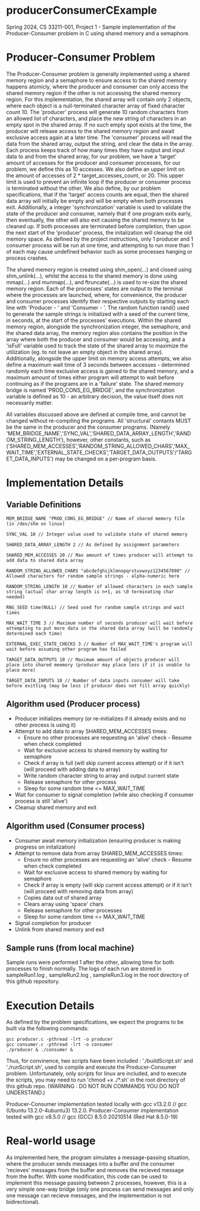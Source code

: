 # producerConsumerCExample
Spring 2024, CS 33211-001, Project 1 - Sample implementation of the Producer-Consumer problem in C using shared memory and a semaphore. 

# Producer-Consumer Problem
The Producer-Consumer problem is generally implemented using a shared memory region and a semaphore to ensure access to the shared memory happens atomicly, where the producer and consumer can only access the shared memory region if the other is not accessing the shared memory region. For this implementation, the shared array will contain only 2 objects, where each object is a null-terminated character array of fixed character count 10. The 'producer' process will generate 10 random characters from an allowed list of characters, and place the new string of characters in an empty spot in the shared array. If no such empty spot exists at the time, the producer will release access to the shared memory region and await exclusive access again at a later time. The 'consumer' process will read the data from the shared array, output the string, and clear the data in the array. Each process keeps track of how many times they have output and input data to and from the shared array, for our problem, we have a 'target' amount of accesses for the producer and consumer processes, for our problem, we define this as 10 accesses. We also define an upper limit on the amount of accesses of 2 * target_accesses_count, or 20. This upper limit is used to prevent an infinite loop if the producer or consumer process is terminated without the other. We also define, by our problem specifications, that if the 'target' access counts are equal, then the shared data array will initially be empty and will be empty when both processes exit. Additionally, a integer 'synchronization' variable is used to validate the state of the producer and consumer, namely that if one program exits early, then eventually, the other will also exit causing the shared memory to be cleaned up. If both processes are terminated before completion, then upon the next start of the 'producer' process, the initalization will cleanup the old memory space. As defined by the project instructions, only 1 producer and 1 consumer process will be run at one time, and attempting to run more than 1 of each may cause undefined behavior such as some processes hanging or process crashes. 

The shared memory region is created using shm_open(...) and closed using shm_unlink(...), whilst the access to the shared memory is done using mmap(...) and munmap(...), and ftruncate(...) is used to re-size the shared memory region. Each of the processes' states are output to the terminal where the processes are launched, where, for convenience, the producer and consumer processes identify their respective outputs by starting each line with 'Producer - ' and 'Consumer - '. The random function rand() used to generate the sample strings is initialized with a seed of the current time, in seconds, at the start of the processes' executions. Within the shared memory region, alongside the synchronization integer, the semaphore, and the shared data array, the memory region also contains the position in the array where both the producer and consumer would be accessing, and a 'isFull' variable used to track the state of the shared array to maximize the utilization (eg. to not leave an empty object in the shared array). Additionally, alongside the upper limit on memory access attempts, we also define a maximum wait time of 3 seconds between accesses - determined randomly each time exclusive access is gained to the shared memory, and a maximum amount of times either program will attempt to wait before continuing as if the programs are in a 'failure' state. The shared memory bridge is named 'PROD_CONS_EG_BRIDGE', and the synchronization variable is defined as 10 - an arbitrary decision, the value itself does not necessarily matter. 

All variables discussed above are defined at compile time, and cannot be changed without re-compiling the programs. All 'structural' contants MUST be the same in the producer and the consumer programs. (Namely 'MEM_BRIDGE_NAME','SYNC_VAL','SHARED_DATA_ARRAY_LENGTH','RANDOM_STRING_LENGTH'), however, other constants, such as ('SHARED_MEM_ACCESSES','RANDOM_STRING_ALLOWED_CHARS','MAX_WAIT_TIME','EXTERNAL_STATE_CHECKS','TARGET_DATA_OUTPUTS'/'TARGET_DATA_INPUTS') may be changed on a per-program basis. 

# Implementation Details
## Variable Definitions
```
MEM_BRIDGE_NAME "PROD_CONS_EG_BRIDGE" // Name of shared memory file (in /dev/shm on linux)

SYNC_VAL 10 // Integer value used to validate state of shared memory

SHARED_DATA_ARRAY_LENGTH 2 // As defined by assignment parameters

SHARED_MEM_ACCESSES 20 // Max amount of times producer will attempt to add data to shared data array

RANDOM_STRING_ALLOWED_CHARS "abcdefghijklmnopqrstuvwxyz1234567890" // Allowed characters for random sample strings - alpha-numeric here

RANDOM_STRING_LENGTH 10 // Number of allowed characters in each sample string (actual char array length is n+1, as \0 terminating char needed)

RNG_SEED time(NULL) // Seed used for random sample strings and wait times

MAX_WAIT_TIME 3 // Maximum number of seconds producer will wait before attempting to put more data in the shared data array (will be randomly determined each time)

EXTERNAL_EXEC_STATE_CHECKS 3 // Number of MAX_WAIT_TIME's program will wait before assuming other program has failed

TARGET_DATA_OUTPUTS 10 // Maximum amount of objects producer will place into shared meemory (producer may place less if it is unable to place more)

TARGET_DATA_INPUTS 10 // Number of data inputs consumer will take before exitting (may be less if producer does not fill array quickly)
```

## Algorithm used (Producer process)
* Producer initializes memory (or re-initializes if it already exists and no other process is using it)
* Attempt to add data to array SHARED_MEM_ACCESSES times:
    * Ensure no other processes are requesting an 'alive' check - Resume when check completed
    * Wait for exclusive access to shared memory by waiting for semaphore
    * Check if array is full (will skip current access attempt) or if it isn't (will proceed with adding data to array)
    * Write random character string to array and output current state
    * Release semaphore for other process
    * Sleep for some random time <= MAX_WAIT_TIME
* Wait for consumer to signal completion (while also checking if consumer process is still 'alive')
* Cleanup shared memory and exit

## Algorithm used (Consumer process)
* Consumer await memory initialization (ensuring producer is making progress on initalization)
* Attempt to remove data from array SHARED_MEM_ACCESSES times:
    * Ensure no other processes are requesting an 'alive' check - Resume when check completed
    * Wait for exclusive access to shared memory by waiting for semaphore
    * Check if array is empty (will skip current access attempt) or if it isn't (will proceed with removing data from array)
    * Copies data out of shared array
    * Clears array using 'space' chars
    * Release semaphore for other processes
    * Sleep for some random time <= MAX_WAIT_TIME
* Signal completion for producer
* Unlink from shared memory and exit

## Sample runs (from local machine)
Sample runs were performed 1 after the other, allowing time for both processes to finish normally. The logs of each run are stored in sampleRun1.log , sampleRun2.log , sampleRun3.log in the root directory of this github repository.

# Execution Details
As defined by the problem specifications, we expect the programs to be built via the following commands:
```
gcc producer.c -pthread -lrt -o producer
gcc consumer.c -pthread -lrt -o consumer
./producer & ./consumer &
```
Thus, for convinence, two scripts have been included : './buildScript.sh' and './runScript.sh', used to compile and execute the Producer-Consumer problem. Unfortunately, only scripts for linux are included, and to execute the scripts, you may need to run 'chmod +x ./*.sh' in the root directory of this github repo. (WARNING : DO NOT RUN COMMANDS YOU DO NOT UNDERSTAND.)

Producer-Consumer implementation tested locally with gcc v13.2.0 // gcc (Ubuntu 13.2.0-4ubuntu3) 13.2.0. 
Producer-Consumer implementation tested with gcc v8.5.0 // gcc (GCC) 8.5.0 20210514 (Red Hat 8.5.0-19)

# Real-world usage
As implemented here, the program simulates a message-passing situation, where the producer sends messages into a buffer and the consumer 'recieves' messages from the buffer and removes the recieved message from the buffer. With some modification, this code can be used to implement this message passing between 2 processes, however, this is a very simple one-way bridge (only one process can send messages and only one message can recieve messages, and the implementation is not bidirectional). 
